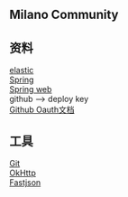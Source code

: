 ## Milano Community

## 资料
[elastic](https://elasticsearch.cn)
<br>
[Spring](https://spring.io/guides)
<br>
[Spring web](https://spring.io/guides/gs/serving-web-content)
<br>
github --> deploy key
<br>
[Github Oauth文档](https://developer.github.com/apps/building-oauth-apps/)

## 工具
[Git](https://git-scm.com/download)
<br>
[OkHttp](https://square.github.io/okhttp/)
<br>
[Fastjson](https://mvnrepository.com/artifact/com.alibaba/fastjson/1.2.58)
